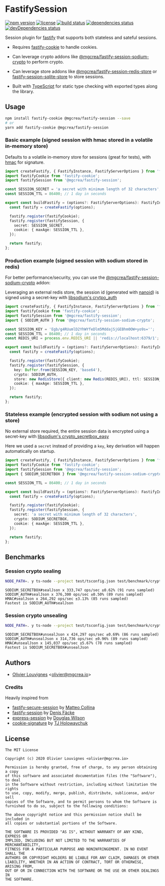 # FastifySession

[![npm version](https://img.shields.io/npm/v/@mgcrea/fastify-session.svg)](https://github.com/mgcrea/fastify-session/releases)
[![license](https://img.shields.io/npm/l/@mgcrea/fastify-session)](https://tldrlegal.com/license/mit-license)
[![build status](https://img.shields.io/github/workflow/status/mgcrea/fastify-session/ci)](https://github.com/mgcrea/fastify-session/actions)
[![dependencies status](https://img.shields.io/david/mgcrea/fastify-session)](https://david-dm.org/mgcrea/fastify-session)
[![devDependencies status](https://img.shields.io/david/dev/mgcrea/fastify-session)](https://david-dm.org/mgcrea/fastify-session?type=dev)

Session plugin for [fastify](https://github.com/fastify/fastify) that supports both stateless and sateful sessions.

- Requires [fastify-cookie](https://github.com/fastify/fastify-cookiek) to handle cookies.

- Can leverage crypto addons like
  [@mgcrea/fastify-session-sodium-crypto](https://github.com/mgcrea/fastify-session-sodium-crypto) to perform crypto.

- Can leverage store addons like
  [@mgcrea/fastify-session-redis-store](https://github.com/mgcrea/fastify-session-redis-store) or [fastify-session-sqlite-store](https://github.com/oof2win2/fastify-session-sqlite-store) to store sessions.

- Built with [TypeScript](https://www.typescriptlang.org/) for static type checking with exported types along the
  library.

## Usage

```bash
npm install fastify-cookie @mgcrea/fastify-session --save
# or
yarn add fastify-cookie @mgcrea/fastify-session
```

### Basic example (signed session with hmac stored in a volatile in-memory store)

Defaults to a volatile in-memory store for sessions (great for tests), with
[hmac](https://nodejs.org/api/crypto.html#crypto_crypto_createhmac_algorithm_key_options) for signature.

```ts
import createFastify, { FastifyInstance, FastifyServerOptions } from 'fastify';
import fastifyCookie from 'fastify-cookie';
import fastifySession from '@mgcrea/fastify-session';

const SESSION_SECRET = 'a secret with minimum length of 32 characters';
const SESSION_TTL = 86400; // 1 day in seconds

export const buildFastify = (options?: FastifyServerOptions): FastifyInstance => {
  const fastify = createFastify(options);

  fastify.register(fastifyCookie);
  fastify.register(fastifySession, {
    secret: SESSION_SECRET,
    cookie: { maxAge: SESSION_TTL },
  });

  return fastify;
};
```

### Production example (signed session with sodium stored in redis)

For better performance/security, you can use the
[@mgcrea/fastify-session-sodium-crypto](https://github.com/mgcrea/fastify-session-sodium-crypto) addon:

Leveraging an external redis store, the session id (generated with [nanoid](https://github.com/ai/nanoid)) is signed
using a secret-key with
[libsodium's crytpo_auth](https://libsodium.gitbook.io/doc/secret-key_cryptography/secret-key_authentication)

```ts
import createFastify, { FastifyInstance, FastifyServerOptions } from 'fastify';
import fastifyCookie from 'fastify-cookie';
import fastifySession from '@mgcrea/fastify-session';
import { SODIUM_AUTH } from '@mgcrea/fastify-session-sodium-crypto';

const SESSION_KEY = 'Egb/g4RUumlD2YhWYfeDlm5MddajSjGEBhm0OW+yo9s='';
const SESSION_TTL = 86400; // 1 day in seconds
const REDIS_URI = process.env.REDIS_URI || 'redis://localhost:6379/1';

export const buildFastify = (options?: FastifyServerOptions): FastifyInstance => {
  const fastify = createFastify(options);

  fastify.register(fastifyCookie);
  fastify.register(fastifySession, {
    key: Buffer.from(SESSION_KEY, 'base64'),
    crypto: SODIUM_AUTH,
    store: new RedisStore({ client: new Redis(REDIS_URI), ttl: SESSION_TTL }),
    cookie: { maxAge: SESSION_TTL },
  });

  return fastify;
};
```

### Stateless example (encrypted session with sodium not using a store)

No external store required, the entire session data is encrypted using a secret-key with
[libsodium's crypto_secretbox_easy](https://libsodium.gitbook.io/doc/secret-key_cryptography/secretbox)

Here we used a `secret` instead of providing a `key`, key derivation will happen automatically on startup.

```ts
import createFastify, { FastifyInstance, FastifyServerOptions } from 'fastify';
import fastifyCookie from 'fastify-cookie';
import fastifySession from '@mgcrea/fastify-session';
import { SODIUM_SECRETBOX } from '@mgcrea/fastify-session-sodium-crypto';

const SESSION_TTL = 86400; // 1 day in seconds

export const buildFastify = (options?: FastifyServerOptions): FastifyInstance => {
  const fastify = createFastify(options);

  fastify.register(fastifyCookie);
  fastify.register(fastifySession, {
    secret: 'a secret with minimum length of 32 characters',
    crypto: SODIUM_SECRETBOX,
    cookie: { maxAge: SESSION_TTL },
  });

  return fastify;
};
```

## Benchmarks

### Session crypto sealing

```sh
NODE_PATH=. y ts-node --project test/tsconfig.json test/benchmark/cryptoSeal.ts
```

```
SODIUM_SECRETBOX#sealJson x 333,747 ops/sec ±0.62% (91 runs sampled)
SODIUM_AUTH#sealJson x 376,300 ops/sec ±0.50% (89 runs sampled)
HMAC#sealJson x 264,292 ops/sec ±3.13% (85 runs sampled)
Fastest is SODIUM_AUTH#sealJson
```

### Session crypto unsealing

```sh
NODE_PATH=. y ts-node --project test/tsconfig.json test/benchmark/cryptoUnseal.ts
```

```
SODIUM_SECRETBOX#unsealJson x 424,297 ops/sec ±0.69% (86 runs sampled)
SODIUM_AUTH#unsealJson x 314,736 ops/sec ±0.96% (89 runs sampled)
HMAC#unsealJson x 145,037 ops/sec ±5.67% (78 runs sampled)
Fastest is SODIUM_SECRETBOX#unsealJson
```

## Authors

- [Olivier Louvignes](https://github.com/mgcrea) <<olivier@mgcrea.io>>

### Credits

Heavily inspired from

- [fastify-secure-session](https://github.com/fastify/fastify-secure-session) by
  [Matteo Collina](https://github.com/mcollina)
- [fastify-session](https://github.com/SerayaEryn/fastify-session) by [Denis Fäcke](https://github.com/SerayaEryn)
- [express-session](https://github.com/expressjs/session) by [Douglas Wilson](https://github.com/dougwilson)
- [cookie-signature](https://github.com/tj/node-cookie-signature) by [TJ Holowaychuk](https://github.com/tj)

## License

```
The MIT License

Copyright (c) 2020 Olivier Louvignes <olivier@mgcrea.io>

Permission is hereby granted, free of charge, to any person obtaining a copy
of this software and associated documentation files (the "Software"), to deal
in the Software without restriction, including without limitation the rights
to use, copy, modify, merge, publish, distribute, sublicense, and/or sell
copies of the Software, and to permit persons to whom the Software is
furnished to do so, subject to the following conditions:

The above copyright notice and this permission notice shall be included in
all copies or substantial portions of the Software.

THE SOFTWARE IS PROVIDED "AS IS", WITHOUT WARRANTY OF ANY KIND, EXPRESS OR
IMPLIED, INCLUDING BUT NOT LIMITED TO THE WARRANTIES OF MERCHANTABILITY,
FITNESS FOR A PARTICULAR PURPOSE AND NONINFRINGEMENT. IN NO EVENT SHALL THE
AUTHORS OR COPYRIGHT HOLDERS BE LIABLE FOR ANY CLAIM, DAMAGES OR OTHER
LIABILITY, WHETHER IN AN ACTION OF CONTRACT, TORT OR OTHERWISE, ARISING FROM,
OUT OF OR IN CONNECTION WITH THE SOFTWARE OR THE USE OR OTHER DEALINGS IN
THE SOFTWARE.
```

